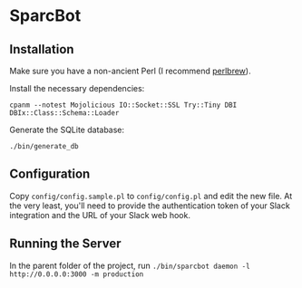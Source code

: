 SparcBot
===============

Installation
----------------------
Make sure you have a non-ancient Perl (I recommend [perlbrew](http://perlbrew.pl)).

Install the necessary dependencies:

`cpanm --notest Mojolicious IO::Socket::SSL Try::Tiny DBI DBIx::Class::Schema::Loader`

Generate the SQLite database:

`./bin/generate_db`

Configuration
----------------------
Copy `config/config.sample.pl` to `config/config.pl` and edit the new file. At
the very least, you'll need to provide the authentication token of your Slack
integration and the URL of your Slack web hook.

Running the Server
----------------------
In the parent folder of the project, run `./bin/sparcbot daemon -l http://0.0.0.0:3000 -m production`
